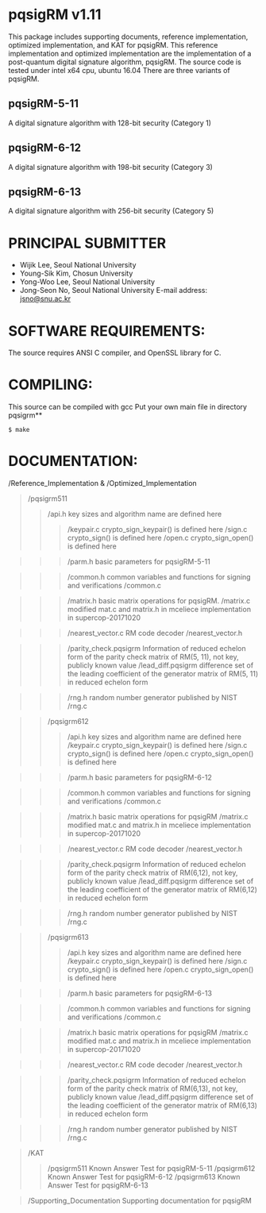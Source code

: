 pqsigRM v1.11
========

This package includes supporting documents, reference implementation, optimized implementation, and KAT for pqsigRM.
This reference implementation and optimized implementation are the implementation of a post-quantum digital signature algorithm, pqsigRM.
The source code is tested under intel x64 cpu, ubuntu 16.04
There are three variants of pqsigRM.

## pqsigRM-5-11
A digital signature algorithm with 128-bit security (Category 1)

## pqsigRM-6-12
A digital signature algorithm with 198-bit security (Category 3)

## pqsigRM-6-13
A digital signature algorithm with 256-bit security (Category 5)


# PRINCIPAL SUBMITTER
- Wijik Lee, Seoul National University
- Young-Sik Kim, Chosun University
- Yong-Woo Lee, Seoul National University
- Jong-Seon No, Seoul National University
E-mail address: <jsno@snu.ac.kr>

# SOFTWARE REQUIREMENTS:

The source requires ANSI C compiler, and OpenSSL library for C.

# COMPILING:
This source can be compiled with gcc
Put your own main file in directory pqsigrm**	

	$ make

# DOCUMENTATION:
/Reference_Implementation & /Optimized_Implementation
>/pqsigrm511
>>/api.h					key sizes and algorithm name are defined here
>>>/keypair.c 				crypto_sign_keypair() is defined here
>>>/sign.c 				crypto_sign() is defined here
>>>/open.c 				crypto_sign_open() is defined here

>>>/parm.h 				basic parameters for pqsigRM-5-11

>>>/common.h 				common variables and functions for signing and verifications 
>>>/common.c
		
>>>/matrix.h 				basic matrix operations for pqsigRM.
>>>/matrix.c 				modified mat.c and matrix.h in mceliece implementation in supercop-20171020
		
>>>/nearest_vector.c 		RM code decoder
>>>/nearest_vector.h

>>>/parity_check.pqsigrm 	Information of reduced echelon form of the parity check matrix of RM(5, 11), not key, publicly known value
>>>/lead_diff.pqsigrm 		difference set of the leading coefficient of the generator matrix of RM(5, 11) in reduced echelon form
		
>>>/rng.h 					random number generator published by NIST	
>>>/rng.c
		
>>/pqsigrm612
>>>/api.h					key sizes and algorithm name are defined here
>>>/keypair.c 				crypto_sign_keypair() is defined here
>>>/sign.c 				crypto_sign() is defined here
>>>/open.c 				crypto_sign_open() is defined here

>>>/parm.h 				basic parameters for pqsigRM-6-12

>>>/common.h 				common variables and functions for signing and verifications 
>>>/common.c
		
>>>/matrix.h 				basic matrix operations for pqsigRM
>>>/matrix.c 				modified mat.c and matrix.h in mceliece implementation in supercop-20171020
		
>>>/nearest_vector.c 		RM code decoder
>>>/nearest_vector.h

>>>/parity_check.pqsigrm 	Information of reduced echelon form of the parity check matrix of RM(6,12), not key, publicly known value
>>>/lead_diff.pqsigrm 		difference set of the leading coefficient of the generator matrix of RM(6,12) in reduced echelon form
		
>>>/rng.h 					random number generator published by NIST	
>>>/rng.c

>>/pqsigrm613
>>>/api.h					key sizes and algorithm name are defined here
>>>/keypair.c 				crypto_sign_keypair() is defined here
>>>/sign.c 				crypto_sign() is defined here
>>>/open.c 				crypto_sign_open() is defined here

>>>/parm.h 				basic parameters for pqsigRM-6-13

>>>/common.h 				common variables and functions for signing and verifications 
>>>/common.c
		
>>>/matrix.h 				basic matrix operations for pqsigRM
>>>/matrix.c 				modified mat.c and matrix.h in mceliece implementation in supercop-20171020
		
>>>/nearest_vector.c 		RM code decoder
>>>/nearest_vector.h

>>>/parity_check.pqsigrm 	Information of reduced echelon form of the parity check matrix of RM(6,13), not key, publicly known value
>>>/lead_diff.pqsigrm 		difference set of the leading coefficient of the generator matrix of RM(6,13) in reduced echelon form
		
>>>/rng.h 					random number generator published by NIST	
>>>/rng.c

>/KAT
>>/pqsigrm511 				Known Answer Test for pqsigRM-5-11
>>/pqsigrm612 				Known Answer Test for pqsigRM-6-12
>>/pqsigrm613 				Known Answer Test for pqsigRM-6-13

>/Supporting_Documentation 		Supporting documentation for pqsigRM

